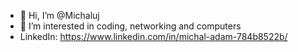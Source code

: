 - 👋 Hi, I’m @Michaluj
- 👀 I’m interested in coding, networking and computers
- LinkedIn: https://www.linkedin.com/in/michal-adam-784b8522b/
